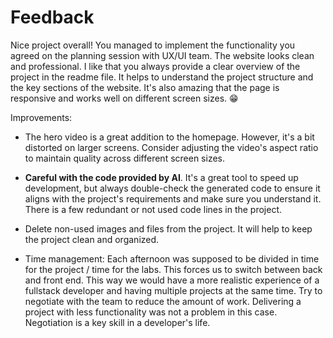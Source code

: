 # Feedback

Nice project overall! 
You managed to implement the functionality you agreed on the planning session with UX/UI team. The website looks clean and professional.
I like that you always provide a clear overview of the project in the readme file. It helps to understand the project structure and the key sections of the website.
It's also amazing that the page is responsive and works well on different screen sizes. 😁

Improvements:

- The hero video is a great addition to the homepage. However, it's a bit distorted on larger screens. Consider adjusting the video's aspect ratio to maintain quality across different screen sizes.

- **Careful with the code provided by AI**. It's a great tool to speed up development, but always double-check the generated code to ensure it aligns with the project's requirements and make sure you understand it. There is a few redundant or not used code lines in the project.

- Delete non-used images and files from the project. It will help to keep the project clean and organized.

- Time management: Each afternoon was supposed to be divided in time for the project / time for the labs. This  forces us to switch between back and front end. This way we would have a more realistic experience of a fullstack developer and having multiple projects at the same time. 
Try to negotiate with the team to reduce the amount of work. Delivering a project with less functionality was not a problem in this case. 
Negotiation is a key skill in a developer's life. 